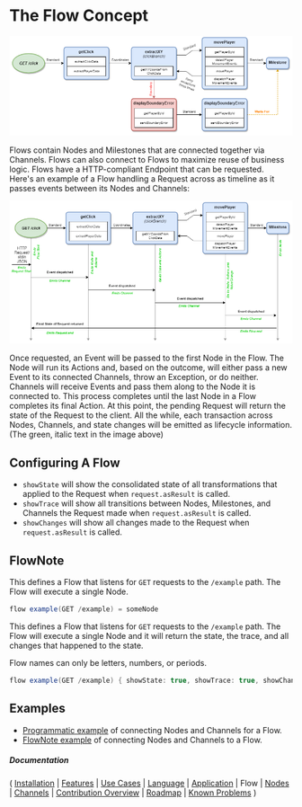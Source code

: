# The Flow Concept

![Flow](images/Flow.png)

Flows contain Nodes and Milestones that are connected together via Channels. Flows can also connect to Flows to maximize reuse of business logic. Flows have a HTTP-compliant Endpoint that can be requested.  
Here's an example of a Flow handling a Request across as timeline as it passes events between its Nodes and Channels:

![Timeline](images/Timeline.png)

Once requested, an Event will be passed to the first Node in the Flow. The Node will run its Actions and, based on the outcome, will either pass a new Event to its connected Channels, throw an Exception, or do neither. Channels will receive Events and pass them along to the Node it is connected to.  This process completes until the last Node in a Flow completes its final Action.  At this point, the pending Request will return the state of the Request to the client.  All the while, each transaction across Nodes, Channels, and state changes will be emitted as lifecycle information. (The green, italic text in the image above)

## Configuring A Flow

* `showState` will show the consolidated state of all transformations that applied to the Request when `request.asResult` is called.
* `showTrace` will show all transitions between Nodes, Milestones, and Channels the Request made when `request.asResult` is called.
* `showChanges` will show all changes made to the Request when `request.asResult` is called.

## FlowNote

This defines a Flow that listens for `GET` requests to the `/example` path.  The Flow will execute a single Node.

```java
flow example(GET /example) = someNode
```

This defines a Flow that listens for `GET` requests to the `/example` path.  The Flow will execute a single Node and it will return the state, the trace, and all changes that happened to the state.

Flow names can only be letters, numbers, or periods.

```java
flow example(GET /example) { showState: true, showTrace: true, showChanges: true } = someNode
```

## Examples

* [Programmatic example](https://github.com/Emblem21-OpenSource/flownote/blob/8957b98d719b2b0339e38006708156d493f951ce/tests/flowExamples.js#L88) of connecting Nodes and Channels for a Flow.
* [FlowNote example](https://github.com/Emblem21-OpenSource/flownote/blob/8957b98d719b2b0339e38006708156d493f951ce/tests/flowExamples.js#L419) of connecting Nodes and Channels to a Flow.

##### Documentation

( 
[Installation](01-installation.md) | 
[Features](02-features.md) | 
[Use Cases](03-use-cases.md) | 
[Language](04-language.md) | 
[Application](05-application.md) | 
Flow | 
[Nodes](07-nodes.md) | 
[Channels](08-channels.md) | 
[Contribution Overview](09-contribution.md) | 
[Roadmap](10-roadmap.md) | 
[Known Problems](11-known-problems.md)
)